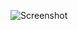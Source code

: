 ![Screenshot](https://raw.githubusercontent.com/Cryakl/Ultimate-RAT-Collection/refs/heads/main/EagleMonitorRat/EagleMonitorRAT%203.2.1.0/Screenshot.png)
